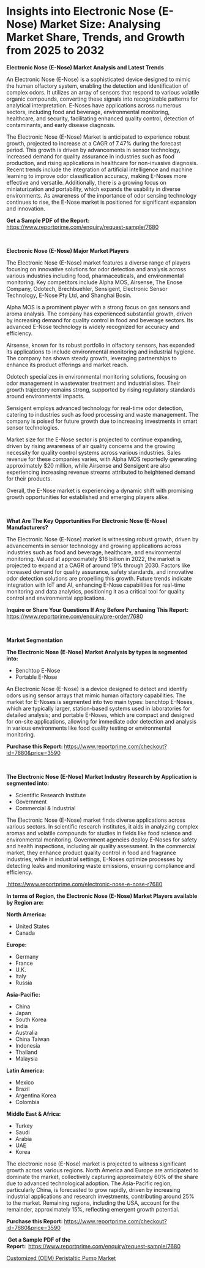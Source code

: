 <p><h1>Insights into Electronic Nose (E-Nose) Market Size: Analysing Market Share, Trends, and Growth from 2025 to 2032</h1></p><p><strong>Electronic Nose (E-Nose) Market Analysis and Latest Trends</strong></p>
<p><p>An Electronic Nose (E-Nose) is a sophisticated device designed to mimic the human olfactory system, enabling the detection and identification of complex odors. It utilizes an array of sensors that respond to various volatile organic compounds, converting these signals into recognizable patterns for analytical interpretation. E-Noses have applications across numerous sectors, including food and beverage, environmental monitoring, healthcare, and security, facilitating enhanced quality control, detection of contaminants, and early disease diagnosis.</p><p>The Electronic Nose (E-Nose) Market is anticipated to experience robust growth, projected to increase at a CAGR of 7.47% during the forecast period. This growth is driven by advancements in sensor technology, increased demand for quality assurance in industries such as food production, and rising applications in healthcare for non-invasive diagnosis. Recent trends include the integration of artificial intelligence and machine learning to improve odor classification accuracy, making E-Noses more effective and versatile. Additionally, there is a growing focus on miniaturization and portability, which expands the usability in diverse environments. As awareness of the importance of odor sensing technology continues to rise, the E-Nose market is positioned for significant expansion and innovation.</p></p>
<p><strong>Get a Sample PDF of the Report:&nbsp;</strong> <a href="https://www.reportprime.com/enquiry/request-sample/7680?utm_campaign=2042&utm_medium=2&utm_source=Github&utm_content=ia&utm_term=19032025&utm_id=electronic-nose-e-nose">https://www.reportprime.com/enquiry/request-sample/7680</a></p>
<p>&nbsp;</p>
<p><strong>Electronic Nose (E-Nose) Major Market Players</strong></p>
<p><p>The Electronic Nose (E-Nose) market features a diverse range of players focusing on innovative solutions for odor detection and analysis across various industries including food, pharmaceuticals, and environmental monitoring. Key competitors include Alpha MOS, Airsense, The Enose Company, Odotech, Brechbuehler, Sensigent, Electronic Sensor Technology, E-Nose Pty Ltd, and Shanghai Bosin.</p><p>Alpha MOS is a prominent player with a strong focus on gas sensors and aroma analysis. The company has experienced substantial growth, driven by increasing demand for quality control in food and beverage sectors. Its advanced E-Nose technology is widely recognized for accuracy and efficiency.</p><p>Airsense, known for its robust portfolio in olfactory sensors, has expanded its applications to include environmental monitoring and industrial hygiene. The company has shown steady growth, leveraging partnerships to enhance its product offerings and market reach.</p><p>Odotech specializes in environmental monitoring solutions, focusing on odor management in wastewater treatment and industrial sites. Their growth trajectory remains strong, supported by rising regulatory standards around environmental impacts. </p><p>Sensigent employs advanced technology for real-time odor detection, catering to industries such as food processing and waste management. The company is poised for future growth due to increasing investments in smart sensor technologies.</p><p>Market size for the E-Nose sector is projected to continue expanding, driven by rising awareness of air quality concerns and the growing necessity for quality control systems across various industries. Sales revenue for these companies varies, with Alpha MOS reportedly generating approximately $20 million, while Airsense and Sensigent are also experiencing increasing revenue streams attributed to heightened demand for their products.</p><p>Overall, the E-Nose market is experiencing a dynamic shift with promising growth opportunities for established and emerging players alike.</p></p>
<p>&nbsp;</p>
<p><strong>What Are The Key Opportunities For Electronic Nose (E-Nose) Manufacturers?</strong></p>
<p><p>The Electronic Nose (E-Nose) market is witnessing robust growth, driven by advancements in sensor technology and growing applications across industries such as food and beverage, healthcare, and environmental monitoring. Valued at approximately $16 billion in 2022, the market is projected to expand at a CAGR of around 19% through 2030. Factors like increased demand for quality assurance, safety standards, and innovative odor detection solutions are propelling this growth. Future trends indicate integration with IoT and AI, enhancing E-Nose capabilities for real-time monitoring and data analytics, positioning it as a critical tool for quality control and environmental applications.</p></p>
<p><strong>Inquire or Share Your Questions If Any Before Purchasing This Report:</strong> <a href="https://www.reportprime.com/enquiry/pre-order/7680?utm_campaign=2042&utm_medium=2&utm_source=Github&utm_content=ia&utm_term=19032025&utm_id=electronic-nose-e-nose">https://www.reportprime.com/enquiry/pre-order/7680</a></p>
<p>&nbsp;</p>
<p><strong>Market Segmentation</strong></p>
<p><strong>The Electronic Nose (E-Nose) Market Analysis by types is segmented into:</strong></p>
<p><ul><li>Benchtop E-Nose</li><li>Portable E-Nose</li></ul></p>
<p><p>An Electronic Nose (E-Nose) is a device designed to detect and identify odors using sensor arrays that mimic human olfactory capabilities. The market for E-Noses is segmented into two main types: benchtop E-Noses, which are typically larger, station-based systems used in laboratories for detailed analysis; and portable E-Noses, which are compact and designed for on-site applications, allowing for immediate odor detection and analysis in various environments like food quality testing or environmental monitoring.</p></p>
<p><strong>Purchase this Report:&nbsp;</strong><a href="https://www.reportprime.com/checkout?id=7680&price=3590&utm_campaign=2042&utm_medium=2&utm_source=Github&utm_content=ia&utm_term=19032025&utm_id=electronic-nose-e-nose">https://www.reportprime.com/checkout?id=7680&price=3590</a></p>
<p>&nbsp;</p>
<p><strong>The Electronic Nose (E-Nose) Market Industry Research by Application is segmented into:</strong></p>
<p><ul><li>Scientific Research Institute</li><li>Government</li><li>Commercial & Industrial</li></ul></p>
<p><p>The Electronic Nose (E-Nose) market finds diverse applications across various sectors. In scientific research institutes, it aids in analyzing complex aromas and volatile compounds for studies in fields like food science and environmental monitoring. Government agencies deploy E-Noses for safety and health inspections, including air quality assessment. In the commercial market, they enhance product quality control in food and fragrance industries, while in industrial settings, E-Noses optimize processes by detecting leaks and monitoring waste emissions, ensuring compliance and efficiency.</p></p>
<p><a href="https://www.reportprime.com/electronic-nose-e-nose-r7680?utm_campaign=2042&utm_medium=2&utm_source=Github&utm_content=ia&utm_term=19032025&utm_id=electronic-nose-e-nose">&nbsp;https://www.reportprime.com/electronic-nose-e-nose-r7680</a></p>
<p><strong>In terms of Region, the Electronic Nose (E-Nose) Market Players available by Region are:</strong></p>
<p>
    <p> <strong> North America: </strong>
        <ul>
            <li>United States</li>
            <li>Canada</li>
        </ul>
        </p> 
    <p> <strong> Europe: </strong>
        <ul>
            <li>Germany</li>
            <li>France</li>
            <li>U.K.</li>
            <li>Italy</li>
            <li>Russia</li>
        </ul>
        </p> 
    <p> <strong> Asia-Pacific: </strong>
        <ul>
            <li>China</li>
            <li>Japan</li>
            <li>South Korea</li>
            <li>India</li>
            <li>Australia</li>
            <li>China Taiwan</li>
            <li>Indonesia</li>
            <li>Thailand</li>
            <li>Malaysia</li>
        </ul>
        </p> 
    <p> <strong> Latin America: </strong>
        <ul>
            <li>Mexico</li>
            <li>Brazil</li>
            <li>Argentina Korea</li>
            <li>Colombia</li>
        </ul>
        </p> 
    <p> <strong> Middle East & Africa: </strong>
        <ul>
            <li>Turkey</li>
            <li>Saudi</li>
            <li>Arabia</li>
            <li>UAE</li>
            <li>Korea</li>
        </ul>
    </p>
    </p>
<p><p>The electronic nose (E-Nose) market is projected to witness significant growth across various regions. North America and Europe are anticipated to dominate the market, collectively capturing approximately 60% of the share due to advanced technological adoption. The Asia-Pacific region, particularly China, is forecasted to grow rapidly, driven by increasing industrial applications and research investments, contributing around 25% to the market. Remaining regions, including the USA, account for the remainder, approximately 15%, reflecting emergent growth potential.</p></p>
<p><strong>Purchase this Report: </strong><a href="https://www.reportprime.com/checkout?id=7680&price=3590&utm_campaign=2042&utm_medium=2&utm_source=Github&utm_content=ia&utm_term=19032025&utm_id=electronic-nose-e-nose">https://www.reportprime.com/checkout?id=7680&price=3590</a></p>
<p>&nbsp;<strong>Get a Sample PDF of the Report:&nbsp;&nbsp;</strong><a href="https://www.reportprime.com/enquiry/request-sample/7680?utm_campaign=2042&utm_medium=2&utm_source=Github&utm_content=ia&utm_term=19032025&utm_id=electronic-nose-e-nose">https://www.reportprime.com/enquiry/request-sample/7680</a></p>
<p><strong></strong></p>
<p><p><a href="https://github.com/negrocybul4w/Market-Research-Report-List-1/blob/main/customized-oem-peristaltic-pump-market.md?utm_campaign=2042&utm_medium=2&utm_source=Github&utm_content=ia&utm_term=19032025&utm_id=electronic-nose-e-nose">Customized (OEM) Peristaltic Pump Market</a></p></p>